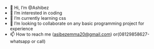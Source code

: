 - 👋 Hi, I’m @Ashibez
- 👀 I’m interested in coding
- 🌱 I’m currently learning css
- 💞️ I’m looking to collaborate on any basic programming project for experience
- 📫 How to reach me (asibezemma20@gmail.com) or(08129858627-whatsapp or call)

<!---
Ashibez/Ashibez is a ✨ special ✨ repository because its `README.md` (this file) appears on your GitHub profile.
You can click the Preview link to take a look at your changes.
--->
